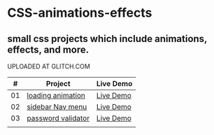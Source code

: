 
# CSS-animations-effects
## small css projects which include animations, effects, and more.



UPLOADED AT GLITCH.COM


|  #  | Project                                                                                                                     | Live Demo                                                                         |
| :-: | --------------------------------------------------------------------------------------------------------------------------- | --------------------------------------------------------------------------------- |
| 01  | [loading animation](https://github.com/cms1995/CSS-animations-effects/tree/master/1.loading%20animation)                             | [Live Demo](https://infernal-recommenda.000webhostapp.com/)               |
| 02  | [sidebar Nav menu](https://github.com/cms1995/CSS-animations-effects/tree/master/2.sidebar%20Nav%20menu)                               | [Live Demo](https://plaid-eastern-oak.glitch.me/)                |
| 03  | [password validator](https://github.com/cms1995/CSS-animations-effects/tree/master/3.password%20validator/)                       | [Live Demo](https://destiny-moored-yacht.glitch.me/) |
        |

